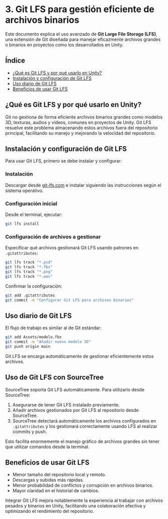 # 3. Git LFS para gestión eficiente de archivos binarios

Este documento explica el uso avanzado de **Git Large File Storage (LFS)**, una extensión de Git diseñada para manejar eficazmente archivos grandes o binarios en proyectos como los desarrollados en Unity.

## Índice

- [¿Qué es Git LFS y por qué usarlo en Unity?](#qué-es-git-lfs-y-por-qué-usarlo-en-unity)
- [Instalación y configuración de Git LFS](#instalación-y-configuración-de-git-lfs)
- [Uso diario de Git LFS](#uso-diario-de-git-lfs)
- [Beneficios de usar Git LFS](#beneficios-de-usar-git-lfs)

## ¿Qué es Git LFS y por qué usarlo en Unity?

Git no gestiona de forma eficiente archivos binarios grandes como modelos 3D, texturas, audios y vídeos, comunes en proyectos de Unity. Git LFS resuelve este problema almacenando estos archivos fuera del repositorio principal, facilitando su manejo y mejorando la velocidad del repositorio.

## Instalación y configuración de Git LFS

Para usar Git LFS, primero se debe instalar y configurar:

### Instalación

Descargar desde [git-lfs.com](https://git-lfs.com/) e instalar siguiendo las instrucciones según el sistema operativo.

### Configuración inicial

Desde el terminal, ejecutar:

```bash
git lfs install
```

### Configuración de archivos a gestionar

Especificar qué archivos gestionará Git LFS usando patrones en `.gitattributes`:

```bash
git lfs track "*.psd"
git lfs track "*.fbx"
git lfs track "*.png"
git lfs track "*.wav"
```

Confirmar la configuración:

```bash
git add .gitattributes
git commit -m "Configurar Git LFS para archivos binarios"
```

## Uso diario de Git LFS

El flujo de trabajo es similar al de Git estándar:

```bash
git add Assets/modelo.fbx
git commit -m "Añadir nuevo modelo 3D"
git push origin main
```

Git LFS se encarga automáticamente de gestionar eficientemente estos archivos.

## Uso de Git LFS con SourceTree

SourceTree soporta Git LFS automáticamente. Para utilizarlo desde SourceTree:

1. Asegurarse de tener Git LFS instalado previamente.
2. Añadir archivos gestionados por Git LFS al repositorio desde SourceTree.
3. SourceTree detectará automáticamente los archivos configurados en `.gitattributes` y los gestionará correctamente usando LFS al realizar commits y push.

Esto facilita enormemente el manejo gráfico de archivos grandes sin tener que utilizar comandos desde la terminal.

## Beneficios de usar Git LFS

- Menor tamaño del repositorio local y remoto.
- Descargas y subidas más rápidas.
- Menor probabilidad de conflictos y corrupción en archivos binarios.
- Mayor claridad en el historial de cambios.

Integrar Git LFS mejora notablemente la experiencia al trabajar con archivos pesados y binarios en Unity, facilitando una colaboración efectiva y optimizando el rendimiento del repositorio.
